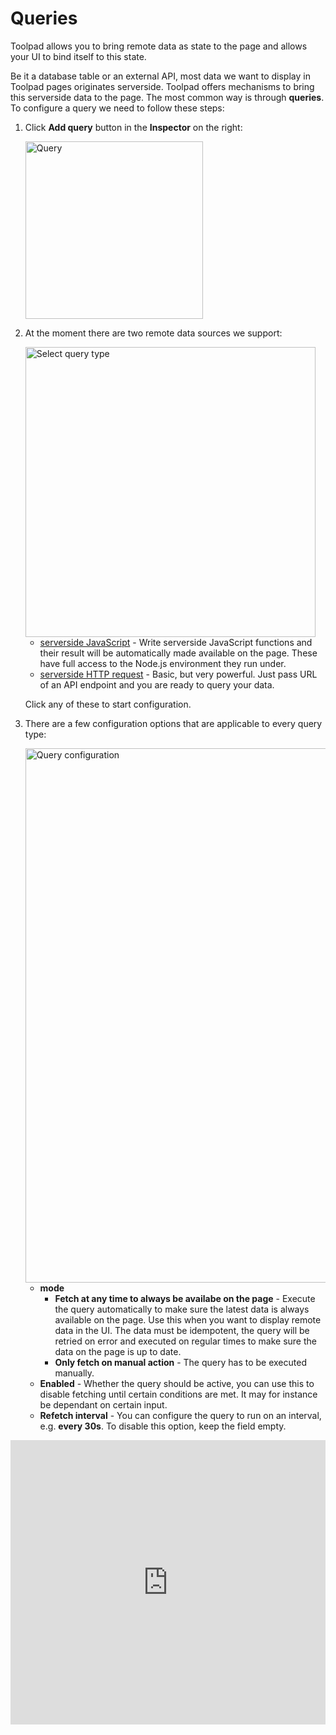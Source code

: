 # Queries

<p class="description">Toolpad allows you to bring remote data as state to the page and allows your UI to bind itself to this state.</p>

Be it a database table or an external API, most data we want to display in Toolpad pages originates serverside. Toolpad offers mechanisms to bring this serverside data to the page. The most common way is through **queries**. To configure a query we need to follow these steps:

1. Click **Add query** button in the **Inspector** on the right:

   <img src="/static/toolpad/docs/queries/query-1.png?v=0" alt="Query" width="284px" />

1. At the moment there are two remote data sources we support:

   <img src="/static/toolpad/docs/queries/query-2.png?v=0" alt="Select query type" width="464px" />

   - [serverside JavaScript](/toolpad/connecting-to-datasources/serverside-javascript/) - Write serverside JavaScript functions and their result will be automatically made available on the page. These have full access to the Node.js environment they run under.
   - [serverside HTTP request](/toolpad/connecting-to-datasources/serverside-http-request/) - Basic, but very powerful. Just pass URL of an API endpoint and you are ready to query your data.

   Click any of these to start configuration.

1. There are a few configuration options that are applicable to every query type:

   <img src="/static/toolpad/docs/queries/query-3.png?v=0" alt="Query configuration" width="855px" />

   - **mode**
     - **Fetch at any time to always be availabe on the page** - Execute the query automatically to make sure the latest data is always available on the page. Use this when you want to display remote data in the UI. The data must be idempotent, the query will be retried on error and executed on regular times to make sure the data on the page is up to date.
     - **Only fetch on manual action** - The query has to be executed manually.
   - **Enabled** - Whether the query should be active, you can use this to disable fetching until certain conditions are met. It may for instance be dependant on certain input.
   - **Refetch interval** - You can configure the query to run on an interval, e.g. **every 30s**. To disable this option, keep the field empty.

<div style="position: relative; padding-bottom: calc(82.1875% + 41px); height: 0;"><iframe src="https://demo.arcade.software/rsfo1Gfp0W2Py4Qcc0jk?embed" frameborder="0" loading="lazy" webkitallowfullscreen mozallowfullscreen allowfullscreen style="position: absolute; top: 0; left: 0; width: 100%; height: 100%;color-scheme: light;" title="Page 1 | Toolpad editor"></iframe></div>
